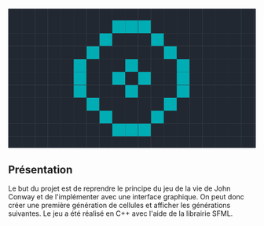 ![Capture de l'application](cover.png)

## Présentation

Le but du projet est de reprendre le principe du jeu de la vie de John Conway
et de l'implémenter avec une interface graphique. On peut donc créer une première
génération de cellules et afficher les générations suivantes. Le jeu a été réalisé
en C++ avec l'aide de la librairie SFML.
